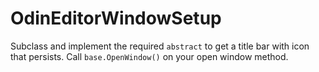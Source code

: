 # OdinEditorWindowSetup

Subclass and implement the required `abstract` to get a title bar with icon that persists. Call `base.OpenWindow()` on your open window method.